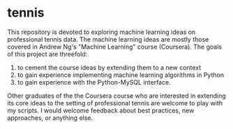 # tennis

This repository is devoted to exploring machine learning ideas on professional tennis data.  The machine learning ideas are mostly those covered in Andrew Ng's "Machine Learning" course (Coursera).  The goals of this project are threefold:

1.  to cement the course ideas by extending them to a new context
2.  to gain experience implementing machine learning algorithms in Python
3.  to gain experience with the Python-MySQL interface.  

Other graduates of the the Coursera course who are interested in extending its core ideas to the setting of professional tennis are welcome to play with my scripts.  I would welcome feedback about best practices, new approaches, or anything else.
